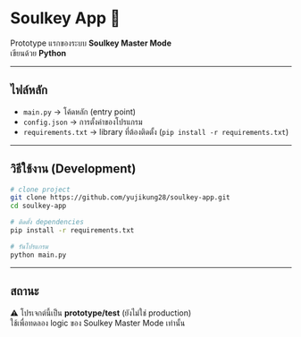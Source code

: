 # Soulkey App 🐍

Prototype แรกของระบบ **Soulkey Master Mode**  
เขียนด้วย **Python**

---

## ไฟล์หลัก
- `main.py` → โค้ดหลัก (entry point)
- `config.json` → การตั้งค่าของโปรแกรม
- `requirements.txt` → library ที่ต้องติดตั้ง (`pip install -r requirements.txt`)

---

## วิธีใช้งาน (Development)
```bash
# clone project
git clone https://github.com/yujikung28/soulkey-app.git
cd soulkey-app

# ติดตั้ง dependencies
pip install -r requirements.txt

# รันโปรแกรม
python main.py
```

---

## สถานะ
⚠️ โปรเจกต์นี้เป็น **prototype/test** (ยังไม่ใช่ production)  
ใช้เพื่อทดลอง logic ของ Soulkey Master Mode เท่านั้น
